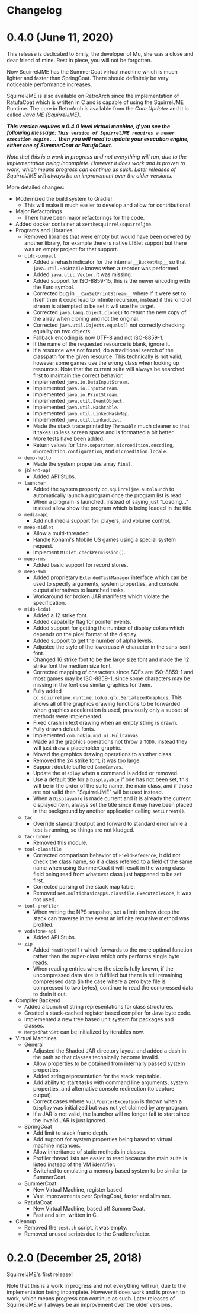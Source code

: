 # Changelog

# 0.4.0 (June 11, 2020)

This release is dedicated to Emily, the developer of Mu, she was a close and
dear friend of mine. Rest in piece, you will not be forgotten.

Now SquirrelJME has the SummerCoat virtual machine which is much lighter and
faster than SpringCoat. There should definitely be very noticeable performance
increases.

SquirrelJME is also available on RetroArch since the implementation of
RatufaCoat which is written in C and is capable of using the SquirrelJME
Runtime. The core in RetroArch is available from the _Core Updater_ and it is
called _Java ME (SquirrelJME)_.

***This version requires a 0.4.0 level virtual machine, if you see the***
***following message:***
***`This version of SquirrelJME requires a newer execution engine...`***
***then you will need to update your execution engine, either one of***
***SummerCoat or RatufaCoat.***

_Note that this is a work in progress and not everything will run, due to_
_the implementation being incomplete. However it does work and is proven to_
_work, which means progress can continue as such. Later releases of_
_SquirrelJME will always be an improvement over the older versions._

More detailed changes:

 * Modernized the build system to Gradle!
   * This will make it much easier to develop and allow for contributions!
 * Major Refactorings
   * There have been major refactorings for the code.
 * Added docker container at `xerthesquirrel/squirreljme`.
 * Programs and Libraries
   * Removed libraries that were empty but would have been covered by
     another library, for example there is native LIBlet support but there
     was an empty project for that support.
   * `cldc-compact`
     * Added a rehash indicator for the internal `__BucketMap__` so that
       `java.util.Hashtable` knows when a reorder was performed.
     * Added `java.util.Vector`, it was missing.
     * Added support for ISO-8859-15, this is the newer encoding with the
       Euro symbol.
     * Corrected bug in `__CanSetPrintStream__` where if it were set to itself
       then it could lead to infinite recursion, instead if this kind of
       stream is attempted to be set it will use the target.
     * Corrected `java.lang.Object.clone()` to return the new copy of the array
       when cloning and not the original.
     * Corrected `java.util.Objects.equals()` not correctly checking equality
       on two objects.
     * Fallback encoding is now UTF-8 and not ISO-8859-1.
     * If the name of the requested resource is blank, ignore it.
     * If a resource was not found, do a traditional search of the classpath
       for the given resource. This technically is not valid, however some
       games use the wrong class when looking up resources. Note that the
       current suite will always be searched first to maintain the correct
       behavior.
     * Implemented `java.io.DataInputStream`.
     * Implemented `java.io.InputStream`.
     * Implemented `java.io.PrintStream`.
     * Implemented `java.util.EventObject`.
     * Implemented `java.util.Hashtable`.
     * Implemented `java.util.LinkedHashMap`.
     * Implemented `java.util.LinkedList`.
     * Made the stack trace printed by `Throwable` much cleaner so that it
       takes up less screen space and is formatted a bit better.
     * More tests have been added.
     * Return values for `line.separator`, `microedition.encoding`,
       `microedition.configuration`, and `microedition.locale`.
   * `demo-hello`
     * Made the system properties array `final`.
   * `jblend-api`
     * Added API Stubs.
   * `launcher`
     * Added the system property `cc.squirreljme.autolaunch` to automatically
       launch a program once the program list is read.
     * When a program is launched, instead of saying just "Loading..." instead
       allow show the program which is being loaded in the title.
   * `media-api`
     * Add null media support for: players, and volume control.
   * `meep-midlet`
     * Allow a multi-threaded
     * Handle Konami's Mobile US games using a special system request.
     * Implement `MIDlet.checkPermission()`.
   * `meep-rms`
     * Added basic support for record stores.
   * `meep-swm`
     * Added proprietary `ExtendedTaskManager` interface which can be used
       to specify arguments, system properties, and console output alternatives
       to launched tasks.
     * Workaround for broken JAR manifests which violate the specification.
   * `midp-lcdui`
     * Added a 12 strike font.
     * Added capability flag for pointer events.
     * Added support for getting the number of display colors which depends on
       the pixel format of the display.
     * Added support to get the number of alpha levels.
     * Adjusted the style of the lowercase A character in the sans-serif font.
     * Changed 16 strike font to be the large size font and made the 12 strike
       font the medium size font.
     * Corrected mapping of characters since SQFs are ISO-8859-1 and most games
       may be ISO-8859-1, since some characters may be missing in the font
       use similar graphics for them.
     * Fully added `cc.squirreljme.runtime.lcdui.gfx.SerializedGraphics`, This
       allows all of the graphics drawing functions to be forwarded when
       graphics acceleration is used, previously only a subset of methods were
       implemented.
     * Fixed crash in text drawing when an empty string is drawn.
     * Fully drawn default fonts.
     * Implemented `com.nokia.mid.ui.FullCanvas`.
     * Made all the graphics operations not throw a `TODO`, instead they will
       just draw a placeholder graphic.
     * Moved the graphics drawing operations to another class.
     * Removed the 24 strike font, it was too large.
     * Support double buffered `GameCanvas`.
     * Update the `Display` when a command is added or removed.
     * Use a default title for a `Displayable` if one has not been set, this
       will be in the order of the suite name, the main class, and if those
       are not valid then "SquirrelJME" will be used instead.
     * When a `Displayable` is made current and it is already the current
       displayed item, always set the title since it may have been placed in
       the background by another application calling `setCurrent()`.
   * `tac`
     * Override standard output and forward to standard error while a test is
       running, so things are not kludged.
   * `tac-runner`
     * Removed this module.
   * `tool-classfile`
     * Corrected comparison behavior of `FieldReference`, it did not check the
       class name, so if a class referred to a field of the same name when
       using SummerCoat it will result in the wrong class field being read
       from whatever class just happened to be set first.
     * Corrected parsing of the stack map table.
     * Removed `net.multiphasicapps.classfile.ExecutableCode`, it was not used.
   * `tool-profiler`
     * When writing the NPS snapshot, set a limit on how deep the stack can
       traverse in the event an infinite recursive method was profiled.
   * `vodafone-api`
     * Added API Stubs.
   * `zip`
     * Added `read(byte[])` which forwards to the more optimal function
       rather than the super-class which only performs single byte reads.
     * When reading entries where the size is fully known, if the uncompressed
       data size is fulfilled but there is still remaining compressed data
       (in the case where a zero byte file is compressed to two bytes),
       continue to read the compressed data to drain it out.
 * Compiler Backend
   * Added a bunch of string representations for class structures.
   * Created a stack-cached register based compiler for Java byte code.
   * Implemented a new tree based unit system for packages and classes.
   * `MergedPathSet` can be initialized by iterables now.
 * Virtual Machines
   * General
     * Adjusted the Shaded JAR directory layout and added a dash in the path
       so that classes technically become invalid.
     * Allow properties to be obtained from internally passed system
       properties.
     * Added string representation for the stack map table.
     * Add ability to start tasks with command line arguments, system
       properties, and alternative console redirection (to capture output).
     * Correct cases where `NullPointerException` is thrown when a `Display`
       was initialized but was not yet claimed by any program.
     * If a JAR is not valid, the launcher will no longer fail to start since
       the invalid JAR is just ignored.
   * SpringCoat
     * Add limit to stack frame depth.
     * Add support for system properties being based to virtual machine
       instances.
     * Allow inheritance of static methods in classes.
     * Profiler thread lists are easier to read because the main suite is
       listed instead of the VM identifier.
     * Switched to emulating a memory based system to be similar to SummerCoat.
   * SummerCoat
     * New Virtual Machine, register based.
     * Vast improvements over SpringCoat, faster and slimmer.
   * RatufaCoat
     * New Virtual Machine, based off SummerCoat.
     * Fast and slim, written in C.
 * Cleanup
   * Removed the `test.sh` script, it was empty.
   * Removed unused scripts due to the Gradle refactor.

# 0.2.0 (December 25, 2018)

SquirrelJME's first release!

Note that this is a work in progress and not everything will run, due to
the implementation being incomplete. However it does work and is proven to
work, which means progress can continue as such. Later releases of SquirrelJME
will always be an improvement over the older versions.

